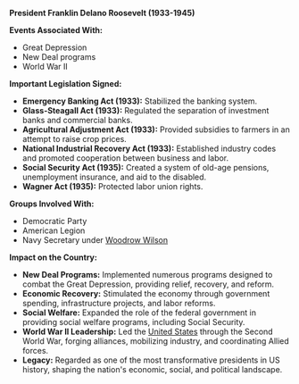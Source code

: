 **President Franklin Delano Roosevelt (1933-1945)**

**Events Associated With:**

* Great Depression
* New Deal programs
* World War II

**Important Legislation Signed:**

* **Emergency Banking Act (1933):** Stabilized the banking system.
* **Glass-Steagall Act (1933):** Regulated the separation of investment banks and commercial banks.
* **Agricultural Adjustment Act (1933):** Provided subsidies to farmers in an attempt to raise crop prices.
* **National Industrial Recovery Act (1933):** Established industry codes and promoted cooperation between business and labor.
* **Social Security Act (1935):** Created a system of old-age pensions, unemployment insurance, and aid to the disabled.
* **Wagner Act (1935):** Protected labor union rights.

**Groups Involved With:**

* Democratic Party
* American Legion
* Navy Secretary under [Woodrow Wilson](./../woodrow-wilson/)

**Impact on the Country:**

* **New Deal Programs:** Implemented numerous programs designed to combat the Great Depression, providing relief, recovery, and reform.
* **Economic Recovery:** Stimulated the economy through government spending, infrastructure projects, and labor reforms.
* **Social Welfare:** Expanded the role of the federal government in providing social welfare programs, including Social Security.
* **World War II Leadership:** Led the [United States](./../united-states/) through the Second World War, forging alliances, mobilizing industry, and coordinating Allied forces.
* **Legacy:** Regarded as one of the most transformative presidents in US history, shaping the nation's economic, social, and political landscape.